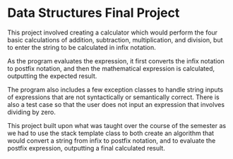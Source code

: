 # Data Structures Final Project

This project involved creating a calculator which would perform the four basic calculations of addition, subtraction, multiplication, and division, but to enter the string to be calculated in infix notation. 

As the program evaluates the expression, it first converts the infix notation to postfix notation, and then the mathematical expression is calculated, outputting the expected result. 

The program also includes a few exception classes to handle string inputs of expressions that are not syntactically or semantically correct. There is also a test case so that the user does not input an expression that involves dividing by zero.

This project built upon what was taught over the course of the semester as we had to use the stack template class to both create an algorithm that would convert a string from infix to postfix notation, and to evaluate the postfix expression, outputting a final calculated result.


